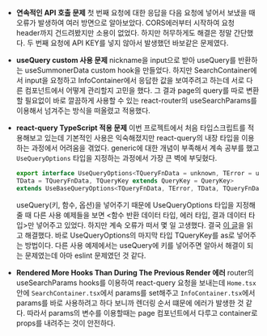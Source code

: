 - **연속적인 API 호출 문제**
  첫 번째 요청에 대한 응답을 다음 요청에 넣어서 보냈을 때 오류가 발생하여 여러 방면으로 알아보았다. CORS에러부터 시작하여 요청 header까지 건드려봤지만 소용이 없었다. 하지만 허무하게도 해결은 정말 간단했다. 두 번째 요청에 API KEY를 넣지 않아서 발생했던 바보같은 문제였다.

- **useQuery custom 사용 문제**
  nickname을 input으로 받아 useQuery를 반환하는 useSummonerData custom hook을 만들었다. 하지만 SearchContainer에서 input을 요청하고 InfoContainer에서 응답한 값을 보여주려고 하는데 서로 다른 컴포넌트에서 어떻게 관리할지 고민을 했다. 그 결과 page의 query를 따로 변환할 필요없이 바로 깔끔하게 사용할 수 있는 react-router의 useSearchParams를 이용해서 넘겨주는 방식을 떠올렸고 적용했다.
  
- **react-query TypeScript 적용 문제**
  이번 프로젝트에서 처음 타입스크립트를 적용해보고 있는데 기본적인 사용은 익숙해졌지만 react-query의 내장 타입을 이용하는 과정에서 어려움을 겪었다. generic에 대한 개념이 부족해서 계속 공부를 했고 `UseQueryOptions` 타입을 지정하는 과정에서 가장 큰 벽에 부딪혔다. 
  ```typescript
  export interface UseQueryOptions<TQueryFnData = unknown, TError = unknown, 
  TData = TQueryFnData, TQueryKey extends QueryKey = QueryKey> 
  extends UseBaseQueryOptions<TQueryFnData, TError, TData, TQueryFnData, TQueryKey>
  ```
  useQuery(키, 함수, 옵션)을 넣어주기 때문에 UseQueryOptions 타입을 지정해 줄 때 다른 사용 예제들을 보면 <함수 반환 데이터 타입, 에러 타입, 결과 데이터 타입>만 넣어주고 있었다. 하지만 계속 오류가 떠서 몇 일 고생했다. 결국 [이 글](https://github.com/tannerlinsley/react-query/discussions/1477)을 읽고 해결했다. 바로 UseQueryOptions의 마지막 타입 TQueryKey를 as로 넣어주는 방법이다. 다른 사용 예제에서는 useQuery에 키를 넣어주면 알아서 해결이 되는 문제였는데 아마 eslint 문제였던 것 같다.

 - **Rendered More Hooks Than During The Previous Render 에러**
 router의 useSearchParams hooks를 이용하여 react-query 요청을 보내는데 `Home.tsx` 안에 `SearchContainer.tsx`에서 params를 set해주고 `InfoContainer.tsx`에서 params를 바로 사용하려고 하다 보니까 렌더링 순서 떄문에 에러가 발생한 것 같다. 따라서 params의 변수를 이용할때는 page 컴포넌트에서 다루고 container로 props를 내려주는 것이 안전하다.